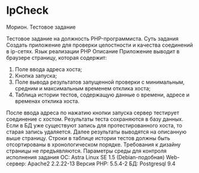 # IpCheck
Морион. Тестовое задание

Тестовое задание на должность PHP-программиста.
Суть задания
Создать приложение для проверки целостности и качества соединений в ip-сетях.
Язык реализации
PHP
Описание
Приложение выводит в браузере страницу, которая содержит:
1.	Поле ввода адреса хоста;
2.	Кнопка запуска;
3.	Поле вывода результатов запущенной проверки с минимальным, средним и максимальным временем отклика хоста;
4.	Таблица истории тестов, содержащую данные о времени, адресе и временах отклика хоста.

После ввода адреса по нажатию кнопки запуска сервер тестирует соединение с хостом. Результаты теста сохраняются в базу данных. Если в БД уже существуют запись для протестированного хоста, то старая запись удаляется. Далее результаты выводятся на описанную выше страницу. Строки в таблице истории тестов должны быть отсортированы в хронологическом порядке.
Требования к дизайну страницы не предъявляются.
Параметры среды для контроля исполнения задания
ОС: Astra Linux SE 1.5 (Debian-подобная)
Web-сервер: Apache2 2.2.22-13
Версия PHP: 5.5.4-2
БД: Postgresql 9.4